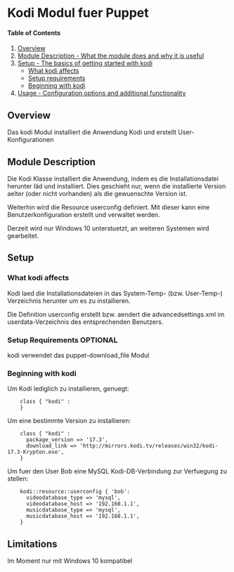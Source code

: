 # Kodi Modul fuer Puppet

#### Table of Contents

1. [Overview](#overview)
2. [Module Description - What the module does and why it is useful](#module-description)
3. [Setup - The basics of getting started with kodi](#setup)
    * [What kodi affects](#what-kodi-affects)
    * [Setup requirements](#setup-requirements)
    * [Beginning with kodi](#beginning-with-kodi)
4. [Usage - Configuration options and additional functionality](#usage)

## Overview

Das kodi Modul installiert die Anwendung Kodi und erstellt User-Konfigurationen

## Module Description

Die Kodi Klasse installiert die Anwendung, indem es die Installationsdatei herunter läd und installiert.
Dies geschieht nur, wenn die installierte Version aelter (oder nicht vorhanden) als die gewuenschte
Version ist.

Weiterhin wird die Resource userconfig definiert. Mit dieser kann eine Benutzerkonfiguration erstellt
und verwaltet werden.

Derzeit wird nur Windows 10 unterstuetzt, an weiteren Systemen wird gearbeitet.

## Setup

### What kodi affects

Kodi laed die Installationsdateien in das System-Temp- (bzw. User-Temp-) Verzeichnis herunter um es zu
installieren.

Die Definition userconfig erstellt bzw. aendert die advancedsettings.xml im userdata-Verzeichnis des entsprechenden
Benutzers.

### Setup Requirements **OPTIONAL**

kodi verwendet das puppet-download_file Modul

### Beginning with kodi

Um Kodi lediglich zu installieren, genuegt:

```puppet
    class { "kodi" :
    }
```

Um eine bestimmte Version zu installieren:

```puppet
    class { "kodi" :
      package_version => '17.3',
      download_link => 'http://mirrors.kodi.tv/releases/win32/kodi-17.3-Krypton.exe',
    }
```

Um fuer den User Bob eine MySQL Kodi-DB-Verbindung zur Verfuegung zu stellen:

```puppet
    kodi::resource::userconfig { 'bob':
      videodatabase_type => 'mysql',
      videodatabase_host => '192.168.1.1',
      musicdatabase_type => 'mysql',
      musicdatabase_host => '192.168.1.1',
    }
```

## Limitations

Im Moment nur mit Windows 10 kompatibel
